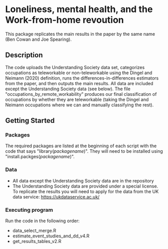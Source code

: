 # Loneliness, mental health, and the Work-from-home revoution

This package replicates the main results in the paper by the same name (Ben Cowan and Joe Spearing).

## Description

The code uploads the Understanding Society data set, categorizes occupations as teleworkable or non-teleworkable using the Dingel and Neimann (2020) definition, runs the differences-in-differences estimators from the paper, and then outputs the main results.
All data are included except the Understanding Society data (see below). 
The file "occupations_by_remote_workability" produces our final classification of occupations by whether they are teleworkable (taking the Dingel and Neimann occupations where we can and manually classifying the rest).

## Getting Started

### Packages

The required packages are listed at the beginning of each script with the code that says "library(*packagename*)". They will need to be installed using "install.packges(*packagename*)".

### Data

* All data except the Understanding Society data are in the repository
* The Understanding Society data are provided under a special license. To replicate the results you will need to apply for the data from the UK data service: https://ukdataservice.ac.uk/

### Executing program

Run the code in the following order: 
* data_select_merge.R
* estimate_event_studies_and_dd_v4.R
* get_results_tables_v2.R

